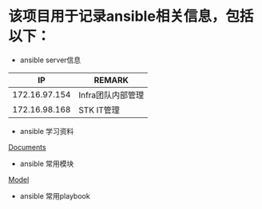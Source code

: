 ﻿# 该项目用于记录ansible相关信息，包括以下：
- ansible server信息

IP | REMARK
--- | ---
172.16.97.154 | Infra团队内部管理
172.16.98.168 | STK IT管理
- ansible 学习资料

[Documents](http://172.16.98.153/Duke.guan/ansible/tree/master/Documents)
- ansible 常用模块

[Model](http://172.16.98.153/Duke.guan/ansible/tree/master/Model)

- ansible 常用playbook